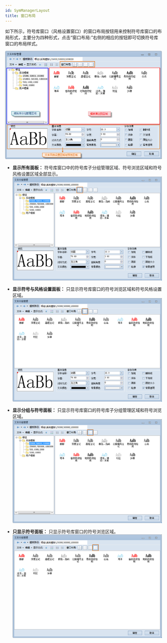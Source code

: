 ```yaml
---
id: SymManagerLayout
title: 窗口布局
---
```

如下所示，符号库窗口（风格设置窗口）的窗口布局按钮用来控制符号库窗口的布局形式，主要分为四种形式，点击“窗口布局:”右侧的相应的按钮即可切换符号库窗口的布局样式。

![](img/Layoutbutton.png)  

  
  * **显示所有面板：** 符号库窗口中的符号库子分组管理区域、符号浏览区域和符号风格设置区域全部显示。
![](img/Layout1.png)  

  * **显示符号与风格设置面板：** 只显示符号库窗口的符号浏览区域和符号风格设置区域。
![](img/Layout2.png)  

  * **显示分组与符号面板：** 只显示符号库窗口的符号库子分组管理区域和符号浏览区域。
![](img/Layout3.png)  

  * **只显示符号面板：** 只显示符号库窗口的符号浏览区域。
![](img/Layout4.png)  


